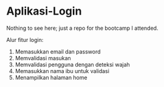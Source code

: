 # Aplikasi-Login
Nothing to see here; just a repo for the bootcamp I attended.

Alur fitur login:
1. Memasukkan email dan password
2. Memvalidasi masukan
3. Memvalidasi pengguna dengan deteksi wajah
4. Memasukkan nama ibu untuk validasi
5. Menampilkan halaman home
